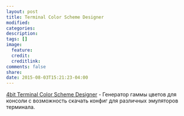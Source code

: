 ```yaml
---
layout: post
title: Terminal Color Scheme Designer
modified:
categories: 
description:
tags: []
image:
  feature:
  credit:
  creditlink:
comments: false
share:
date: 2015-08-03T15:21:23-04:00
---
```



[4bit Terminal Color Scheme Designer](http://ciembor.github.io/4bit/) - Генератор гаммы цветов для консоли с возможность скачать конфиг для различных эмуляторов терминала.
